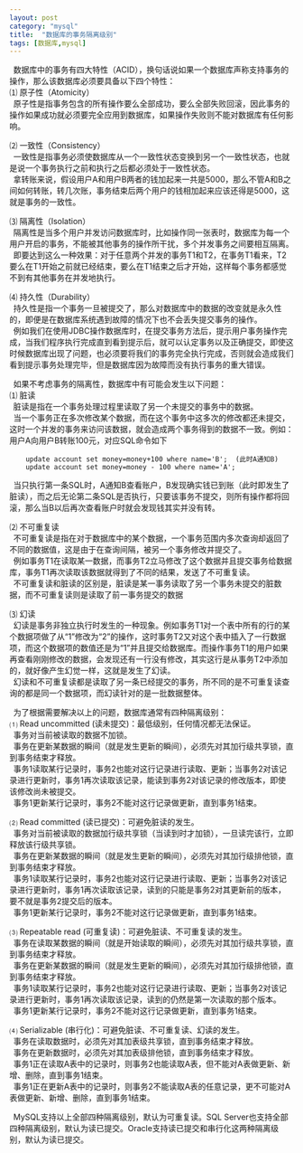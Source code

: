 ```yaml
---
layout: post
category: "mysql"
title:  "数据库的事务隔离级别"
tags: [数据库,mysql]
---
```


&#8194;数据库中的事务有四大特性（ACID），换句话说如果一个数据库声称支持事务的操作，那么该数据库必须要具备以下四个特性：  
⑴ 原子性（Atomicity）  
&#8194;原子性是指事务包含的所有操作要么全部成功，要么全部失败回滚，因此事务的操作如果成功就必须要完全应用到数据库，如果操作失败则不能对数据库有任何影响。

⑵ 一致性（Consistency）   
&#8194;一致性是指事务必须使数据库从一个一致性状态变换到另一个一致性状态，也就是说一个事务执行之前和执行之后都必须处于一致性状态。  
&#8194;拿转账来说，假设用户A和用户B两者的钱加起来一共是5000，那么不管A和B之间如何转账，转几次账，事务结束后两个用户的钱相加起来应该还得是5000，这就是事务的一致性。

⑶ 隔离性（Isolation）  
&#8194;隔离性是当多个用户并发访问数据库时，比如操作同一张表时，数据库为每一个用户开启的事务，不能被其他事务的操作所干扰，多个并发事务之间要相互隔离。  
&#8194;即要达到这么一种效果：对于任意两个并发的事务T1和T2，在事务T1看来，T2要么在T1开始之前就已经结束，要么在T1结束之后才开始，这样每个事务都感觉不到有其他事务在并发地执行。

⑷ 持久性（Durability）  
&#8194;持久性是指一个事务一旦被提交了，那么对数据库中的数据的改变就是永久性的，即便是在数据库系统遇到故障的情况下也不会丢失提交事务的操作。   
&#8194;例如我们在使用JDBC操作数据库时，在提交事务方法后，提示用户事务操作完成，当我们程序执行完成直到看到提示后，就可以认定事务以及正确提交，即使这时候数据库出现了问题，也必须要将我们的事务完全执行完成，否则就会造成我们看到提示事务处理完毕，但是数据库因为故障而没有执行事务的重大错误。

&#8194;如果不考虑事务的隔离性，数据库中有可能会发生以下问题：  
⑴ 脏读  
&#8194;脏读是指在一个事务处理过程里读取了另一个未提交的事务中的数据。  
&#8194;当一个事务正在多次修改某个数据，而在这个事务中这多次的修改都还未提交，这时一个并发的事务来访问该数据，就会造成两个事务得到的数据不一致。例如：用户A向用户B转账100元，对应SQL命令如下

```
    update account set money=money+100 where name='B';  (此时A通知B)
    update account set money=money - 100 where name='A';
```
&#8194;当只执行第一条SQL时，A通知B查看账户，B发现确实钱已到账（此时即发生了脏读），而之后无论第二条SQL是否执行，只要该事务不提交，则所有操作都将回滚，那么当B以后再次查看账户时就会发现钱其实并没有转。   

⑵ 不可重复读   
&#8194;不可重复读是指在对于数据库中的某个数据，一个事务范围内多次查询却返回了不同的数据值，这是由于在查询间隔，被另一个事务修改并提交了。  
&#8194;例如事务T1在读取某一数据，而事务T2立马修改了这个数据并且提交事务给数据库，事务T1再次读取该数据就得到了不同的结果，发送了不可重复读。  
&#8194;不可重复读和脏读的区别是，脏读是某一事务读取了另一个事务未提交的脏数据，而不可重复读则是读取了前一事务提交的数据

⑶ 幻读   
&#8194;幻读是事务非独立执行时发生的一种现象。例如事务T1对一个表中所有的行的某个数据项做了从“1”修改为“2”的操作，这时事务T2又对这个表中插入了一行数据项，而这个数据项的数值还是为“1”并且提交给数据库。而操作事务T1的用户如果再查看刚刚修改的数据，会发现还有一行没有修改，其实这行是从事务T2中添加的，就好像产生幻觉一样，这就是发生了幻读。  
&#8194;幻读和不可重复读都是读取了另一条已经提交的事务，所不同的是不可重复读查询的都是同一个数据项，而幻读针对的是一批数据整体。

&#8194;为了根据需要解决以上的问题，数据库通常有四种隔离级别：  
⑴ Read uncommitted (读未提交)：最低级别，任何情况都无法保证。    
&#8194;事务对当前被读取的数据不加锁。   
&#8194;事务在更新某数据的瞬间（就是发生更新的瞬间），必须先对其加行级共享锁，直到事务结束才释放。  
&#8194;事务1读取某行记录时，事务2也能对这行记录进行读取、更新；当事务2对该记录进行更新时，事务1再次读取该记录，能读到事务2对该记录的修改版本，即使该修改尚未被提交。  
&#8194;事务1更新某行记录时，事务2不能对这行记录做更新，直到事务1结束。

⑵ Read committed (读已提交)：可避免脏读的发生。   
&#8194;事务对当前被读取的数据加行级共享锁（当读到时才加锁），一旦读完该行，立即释放该行级共享锁。   
&#8194;事务在更新某数据的瞬间（就是发生更新的瞬间），必须先对其加行级排他锁，直到事务结束才释放。  
&#8194;事务1读取某行记录时，事务2也能对这行记录进行读取、更新；当事务2对该记录进行更新时，事务1再次读取该记录，读到的只能是事务2对其更新前的版本，要不就是事务2提交后的版本。  
&#8194;事务1更新某行记录时，事务2不能对这行记录做更新，直到事务1结束。

⑶ Repeatable read (可重复读)：可避免脏读、不可重复读的发生。    
&#8194;事务在读取某数据的瞬间（就是开始读取的瞬间），必须先对其加行级共享锁，直到事务结束才释放。   
&#8194;事务在更新某数据的瞬间（就是发生更新的瞬间），必须先对其加行级排他锁，直到事务结束才释放。   
&#8194;事务1读取某行记录时，事务2也能对这行记录进行读取、更新；当事务2对该记录进行更新时，事务1再次读取该记录，读到的仍然是第一次读取的那个版本。   
&#8194;事务1更新某行记录时，事务2不能对这行记录做更新，直到事务1结束。

⑷ Serializable (串行化)：可避免脏读、不可重复读、幻读的发生。  
&#8194;事务在读取数据时，必须先对其加表级共享锁，直到事务结束才释放。  
&#8194;事务在更新数据时，必须先对其加表级排他锁，直到事务结束才释放。  
&#8194;事务1正在读取A表中的记录时，则事务2也能读取A表，但不能对A表做更新、新增、删除，直到事务1结束。  
&#8194;事务1正在更新A表中的记录时，则事务2不能读取A表的任意记录，更不可能对A表做更新、新增、删除，直到事务1结束。  

&#8194;MySQL支持以上全部四种隔离级别，默认为可重复读。SQL Server也支持全部四种隔离级别，默认为读已提交。Oracle支持读已提交和串行化这两种隔离级别，默认为读已提交。

